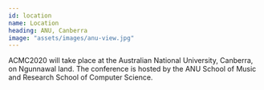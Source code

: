 ```yaml
---
id: location
name: Location
heading: ANU, Canberra
image: "assets/images/anu-view.jpg"
---
```


ACMC2020 will take place at the Australian National University, Canberra, on Ngunnawal land. The conference is hosted by the ANU School of Music and Research School of Computer Science.


